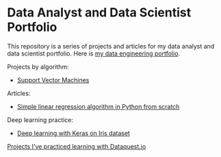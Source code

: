 # Data Analyst and Data Scientist Portfolio
This repository is a series of projects and articles for my data analyst and data scientist portfolio. Here is [my data engineering portfolio](https://github.com/creativesarjun/data-engineering-portfolio).

Projects by algorithm:
* [Support Vector Machines](https://github.com/creativesarjun/data-analyst-and-data-scientist-portfolio/tree/main/Support%20Vector%20Machines)

Articles:

* [Simple linear regression algorithm in Python from scratch](https://medium.com/@creatives.arjun/simple-linear-regression-algorithm-in-python-from-scratch-28c7432bb5c2)

Deep learning practice:
* [Deep learning with Keras on Iris dataset](https://github.com/creativesarjun/data-analyst-and-data-scientist-portfolio/tree/main/Deep%20learning%20with%20Keras%20on%20Iris%20dataset)


[Projects I've practiced learning with Dataquest.io](https://github.com/creativesarjun/projects-dataquestio)
